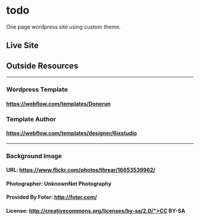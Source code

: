 # todo
One page wordpress site using custom theme.

## Live Site


## Outside Resources
----------------------------
### Wordpress Template
#### https://webflow.com/templates/Donerun
### Template Author
#### https://webflow.com/templates/designer/6ixstudio
----------------------------
### Background Image
#### URL: https://www.flickr.com/photos/threar/16653539962/
#### Photographer: UnknownNet Photography
#### Provided By Foter: http://foter.com/
#### License: http://creativecommons.org/licenses/by-sa/2.0/">CC BY-SA
